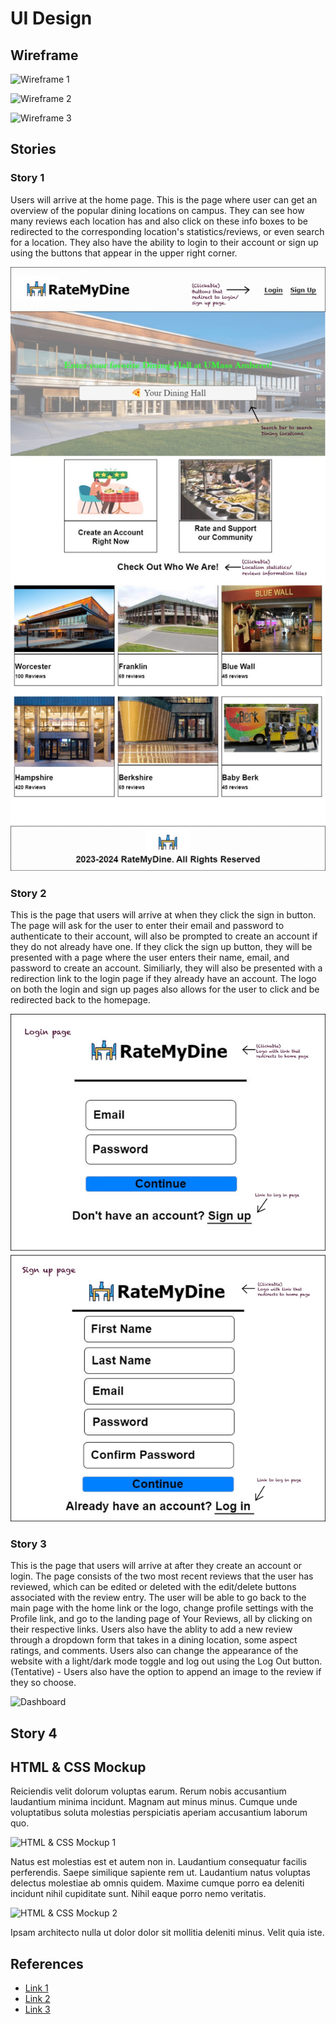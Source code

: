 # UI Design

## Wireframe

![Wireframe 1](Main.png)

![Wireframe 2](Login.png)

![Wireframe 3](Dashboard.png)

## Stories

### Story 1

Users will arrive at the home page. This is the page where user can get an overview of the popular dining locations on campus. They can see how many reviews each location has and also click on these info boxes to be redirected to the corresponding location's statistics/reviews, or even search for a location. They also have the ability to login to their account or sign up using the buttons that appear in the upper right corner. 

![Index Page](Main-Labels.jpg)


### Story 2

This is the page that users will arrive at when they click the sign in button. The page will ask for the user to enter their email and password to authenticate to their account, will also be prompted to create an account if they do not already have one. If they click the sign up button, they will be presented with a page where the user enters their name, email, and password to create an account. Similiarly, they will also be presented with a redirection link to the login page if they already have an account. The logo on both the login and sign up pages also allows for the user to click and be redirected back to the homepage.

![Login/Signup](Login-Labels.jpg)


### Story 3

This is the page that users will arrive at after they create an account or login. The page consists of the two most recent reviews that the user has reviewed, which can be edited or deleted with the edit/delete buttons associated with the review entry. The user will be able to go back to the main page with the home link or the logo, change profile settings with the Profile link, and go to the landing page of Your Reviews, all by clicking on their respective links. Users also have the ablity to add a new review through a dropdown form that takes in a dining location, some aspect ratings, and comments. Users also can change the appearance of the website with a light/dark mode toggle and log out using the Log Out button. (Tentative) - Users also have the option to append an image to the review if they so choose.

![Dashboard]()

## Story 4




## HTML & CSS Mockup

Reiciendis velit dolorum voluptas earum. Rerum nobis accusantium laudantium minima incidunt. Magnam aut minus minus. Cumque unde voluptatibus soluta molestias perspiciatis aperiam accusantium laborum quo.

![HTML & CSS Mockup 1](mockup-1.png)

Natus est molestias est et autem non in. Laudantium consequatur facilis perferendis. Saepe similique sapiente rem ut. Laudantium natus voluptas delectus molestiae ab omnis quidem. Maxime cumque porro ea deleniti incidunt nihil cupiditate sunt. Nihil eaque porro nemo veritatis.

![HTML & CSS Mockup 2](mockup-2.png)

Ipsam architecto nulla ut dolor dolor sit mollitia deleniti minus. Velit quia iste.

## References

- [Link 1](https://www.ratemyprofessors.com/)
- [Link 2](https://example.com)
- [Link 3](https://example.com)
